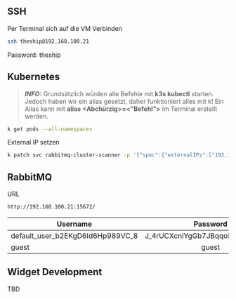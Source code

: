 ## SSH

Per Terminal sich auf die VM Verbinden

```bash
ssh theship@192.168.100.21
``` 
Password: theship

## Kubernetes
> **_INFO:_**  Grundsätzlich würden alle Befehle mit **k3s kubectl** starten. Jedoch haben wir ein alias gesetzt, daher funktioniert alles mit k!
> Ein Alias kann mit **alias <Abchürzig>=<"Befehl">** im Terminal erstellt werden.

```bash
k get pods --all-namespaces
```

External IP setzen
```bash
k patch svc rabbitmq-cluster-scanner -p '{"spec":{"externalIPs":["192.168.100.21"]}}'
```

## RabbitMQ

URL

```bash
http://192.168.100.21:15672/
```
| Username                         |             Password             |
|----------------------------------|:--------------------------------:|
| default_user_b2EKgD6Id6Hp989VC_8 | J_4rUCXcnlYgGb7JBqqohpdEdI1_ULe4 |
| guest                            |              guest               |


## Widget Development

TBD